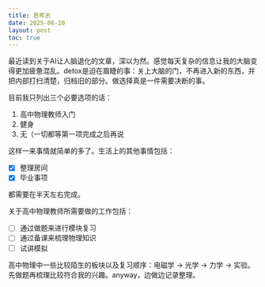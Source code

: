 ```yaml
---
title: 思考志
date: 2025-06-20
layout: post
toc: true
---
```


最近读到关于AI让人脑退化的文章，深以为然。感觉每天复杂的信息让我的大脑变得更加疲惫混乱。detox是迫在眉睫的事：关上大脑的门，不再进入新的东西，并把内部打扫清楚，归档旧的部分。做选择真是一件需要决断的事。

目前我只列出三个必要选项的话：

1. 高中物理教师入门
1. 健身
1. 无（一切都等第一项完成之后再说

这样一来事情就简单的多了。生活上的其他事情包括：

- [x] 整理房间
- [x] 毕业事项

都需要在半天左右完成。

关于高中物理教师所需要做的工作包括：

- [ ] 通过做题来进行模块复习
- [ ] 通过备课来梳理物理知识
- [ ] 试讲模拟

高中物理中一些比较陌生的板块以及复习顺序：电磁学 $\rightarrow$ 光学 $\rightarrow$ 力学 $\rightarrow$ 实验。先做题再梳理比较符合我的兴趣。anyway，边做边记录整理。
